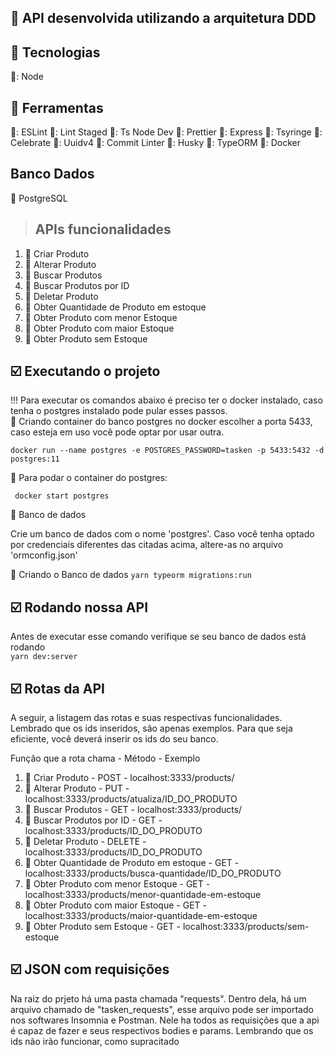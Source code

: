 ## :wrench: API desenvolvida utilizando a arquitetura DDD

## :wrench: Tecnologias

🔴: Node

## :wrench: Ferramentas

🔶: ESLint
🔶: Lint Staged
🔶: Ts Node Dev
🔶: Prettier
🔶: Express
🔶: Tsyringe
🔶: Celebrate
🔶: Uuidv4
🔶: Commit Linter
🔶: Husky
🔶: TypeORM
🔶: Docker

## Banco Dados

:paperclip: PostgreSQL

> ## APIs funcionalidades

1. :large_orange_diamond: Criar Produto
2. :large_orange_diamond: Alterar Produto
3. :large_orange_diamond: Buscar Produtos
4. :large_orange_diamond: Buscar Produtos por ID
5. :large_orange_diamond: Deletar Produto
6. :large_orange_diamond: Obter Quantidade de Produto em estoque
7. :large_orange_diamond: Obter Produto com menor Estoque
8. :large_orange_diamond: Obter Produto com maior Estoque
9. :large_orange_diamond: Obter Produto sem Estoque

## :ballot_box_with_check: Executando o projeto

!!! Para executar os comandos abaixo é preciso ter o docker instalado, caso tenha o postgres instalado pode pular esses passos.
</br>
:large_orange_diamond: Criando container do banco postgres no docker
escolher a porta 5433, caso esteja em uso você pode optar por usar outra.
<br>

`docker run --name postgres -e POSTGRES_PASSWORD=tasken -p 5433:5432 -d postgres:11`

:large_orange_diamond: Para podar o container do postgres:
<br>

` docker start postgres`

:large_orange_diamond: Banco de dados

<p> Crie um banco de dados com o nome 'postgres'. Caso você tenha optado por credenciais diferentes das citadas acima, altere-as no arquivo 'ormconfig.json' </p>

:large_orange_diamond: Criando o Banco de dados
`yarn typeorm migrations:run`

## :ballot_box_with_check: Rodando nossa API

Antes de executar esse comando verifique se seu banco de dados está rodando </br>
`yarn dev:server`

## :ballot_box_with_check: Rotas da API

<p>A seguir, a listagem das rotas e suas respectivas funcionalidades. Lembrado que os ids inseridos, são apenas exemplos. Para que seja eficiente, você deverá inserir os ids do seu banco.</p>

<p>Função que a rota chama - Método - Exemplo</p>

1. :large_orange_diamond: Criar Produto - POST - localhost:3333/products/
2. :large_orange_diamond: Alterar Produto - PUT - localhost:3333/products/atualiza/ID_DO_PRODUTO
3. :large_orange_diamond: Buscar Produtos - GET - localhost:3333/products/
4. :large_orange_diamond: Buscar Produtos por ID - GET - localhost:3333/products/ID_DO_PRODUTO
5. :large_orange_diamond: Deletar Produto - DELETE - localhost:3333/products/ID_DO_PRODUTO
6. :large_orange_diamond: Obter Quantidade de Produto em estoque - GET - localhost:3333/products/busca-quantidade/ID_DO_PRODUTO
7. :large_orange_diamond: Obter Produto com menor Estoque - GET - localhost:3333/products/menor-quantidade-em-estoque
8. :large_orange_diamond: Obter Produto com maior Estoque - GET - localhost:3333/products/maior-quantidade-em-estoque
9. :large_orange_diamond: Obter Produto sem Estoque - GET - localhost:3333/products/sem-estoque

## :ballot_box_with_check: JSON com requisições

<p>Na raiz do prjeto há uma pasta chamada "requests". Dentro dela, há um arquivo chamado de "tasken_requests", esse arquivo pode ser importado nos softwares Insomnia e Postman. Nele ha todos as requisições que a api é capaz de fazer e seus respectivos bodies e params. Lembrando que os ids não irão funcionar, como supracitado</p>
